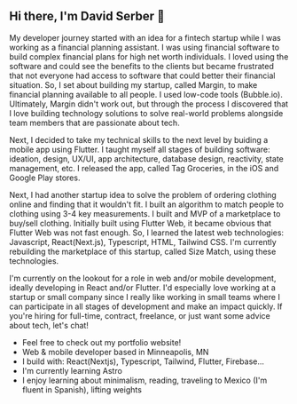 ## Hi there, I'm David Serber 👋
My developer journey started with an idea for a fintech startup while I was working as a financial planning assistant. I was using financial software to build complex financial plans for high net worth individuals. I loved using the software and could see the benefits to the clients but became frustrated that not everyone had access to software that could better their financial situation. So, I set about building my startup, called Margin, to make financial planning available to all people. I used low-code tools (Bubble.io). Ultimately, Margin didn't work out, but through the process I discovered that I love building technology solutions to solve real-world problems alongside team members that are passionate about tech. 

Next, I decided to take my technical skills to the next level by buiding a mobile app using Flutter. I taught myself all stages of building software: ideation, design, UX/UI, app architecture, database design, reactivity, state management, etc.  I released the app, called Tag Groceries, in the iOS and Google Play stores. 

Next, I had another startup idea to solve the problem of ordering clothing online and finding that it wouldn't fit. I built an algorithm to match people to clothing using 3-4 key measurements. I built and MVP of a marketplace to buy/sell clothing. Initially built using Flutter Web, it became obvious that Flutter Web was not fast enough. So, I learned the latest web technologies: Javascript, React(Next.js), Typescript, HTML, Tailwind CSS. I'm currently rebuilding the marketplace of this startup, called Size Match, using these technologies.  

I'm currently on the lookout for a role in web and/or mobile development, ideally developing in React and/or Flutter. I'd especially love working at a startup or small company since I really like working in small teams where I can participate in all stages of development and make an impact quickly. If you're hiring for full-time, contract, freelance, or just want some advice about tech, let's chat!

- Feel free to check out my portfolio website!
- Web & mobile developer based in Minneapolis, MN
- I build with: React(Nextjs), Typescript, Tailwind, Flutter, Firebase...
- I'm currently learning Astro
- I enjoy learning about minimalism, reading, traveling to Mexico (I'm fluent in Spanish), lifting weights
  
<!--
**dserber/dserber** is a ✨ _special_ ✨ repository because its `README.md` (this file) appears on your GitHub profile.

Here are some ideas to get you started:

- 🔭 I’m currently working on ...
- 🌱 I’m currently learning ...
- 👯 I’m looking to collaborate on ...
- 🤔 I’m looking for help with ...
- 💬 Ask me about ...
- 📫 How to reach me: ...
- 😄 Pronouns: ...
- ⚡ Fun fact: ...
-->
